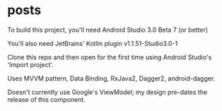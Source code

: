 # posts

To build this project, you'll need Android Studio 3.0 Beta 7 (or better)


You'll also need  JetBrains' Kotlin plugin v1.1.51-Studio3.0-1


Clone this repo and then open for the first time using Android Studio's 'Import project'.


Uses MVVM pattern, Data Binding, RxJava2, Dagger2, android-dagger.

Doesn't currently use Google's ViewModel; my design pre-dates the release of this component. 
